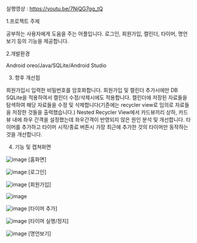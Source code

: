 실행영상 :
https://youtu.be/7NjQG7gg_tQ


1.프로젝트 주제


공부하는 사용자에게 도움을 주는 어플입니다. 로그인, 회원가입, 캘린더, 타이머, 명언보기 등의 기능을 제공합니다.


2.개발환경

Android oreo/Java/SQLite/Android Studio


3. 향후 개선점

회원가입시 입력한 비밀번호를 암호화합니다.
회원가입 및 캘린더 추가시에만 DB SQLite을 적용하여서 캘린더 수정/삭제시에도 적용합니다.
캘린더에 저장된 자료들을 탐색하여 해당 자료들을 수정 및 삭제합니다(기존에는 recycler view로 임의로 자료들을 저장한 것들을 출력했습니다.)
Nested Recycler View에서 카드뷰끼리 상하, 카드뷰 내에 좌우 간격을 설정했는데 좌우간격이 반영되지 않은 원인 분석 및 개선합니다.
타이머를 추가하고 타이머 시작/종료 버튼시 가장 최근에 추가한 것의 타이머만 동작하는 것을 개선합니다.

4. 기능 및 캡쳐화면


![image](https://user-images.githubusercontent.com/58525009/102716513-b387ca00-431f-11eb-894c-3b74331316bb.png)
[홈화면]


![image](https://user-images.githubusercontent.com/58525009/102716515-b8e51480-431f-11eb-8def-8666f3f632f1.png)
[로그인]


![image](https://user-images.githubusercontent.com/58525009/102716517-bedaf580-431f-11eb-9751-984279bbe0fd.png)
[회원가입]


![image](https://user-images.githubusercontent.com/58525009/102716523-c6020380-431f-11eb-94f4-c713f09cdb26.png)

![image](https://user-images.githubusercontent.com/58525009/102716528-cdc1a800-431f-11eb-8596-71812a16e45c.png)
[타이머 추가]


![image](https://user-images.githubusercontent.com/58525009/102716533-d2865c00-431f-11eb-9890-9b9cb60bf746.png)
[타이머 실행/정지]


![image](https://user-images.githubusercontent.com/58525009/102716541-dade9700-431f-11eb-9c54-8be6490265bf.png)
[명언보기]

